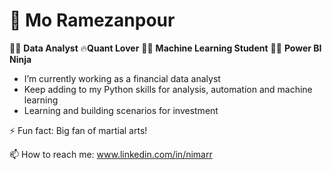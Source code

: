 # 🤖 Mo Ramezanpour

👨‍💻 **Data Analyst** 🔥**Quant Lover** 🧑‍🎓 **Machine Learning Student** 🕵️‍♀️ **Power BI Ninja**

  * I’m currently working as a financial data analyst
  * Keep adding to my Python skills for analysis, automation and machine learning
  * Learning and building scenarios for investment

  ⚡ Fun fact: Big fan of martial arts!
  
  📫 How to reach me: www.linkedin.com/in/nimarr
